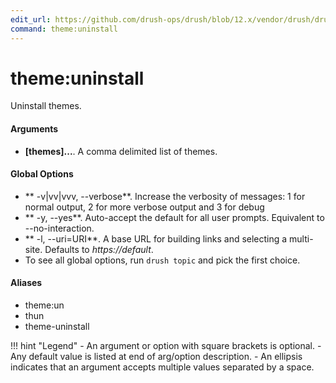 ```yaml
---
edit_url: https://github.com/drush-ops/drush/blob/12.x/vendor/drush/drush/src/Commands/pm/ThemeCommands.php
command: theme:uninstall
---
```

# theme:uninstall

Uninstall themes.

#### Arguments

- **[themes]...**. A comma delimited list of themes.

#### Global Options

- ** -v|vv|vvv, --verbose**. Increase the verbosity of messages: 1 for normal output, 2 for more verbose output and 3 for debug
- ** -y, --yes**. Auto-accept the default for all user prompts. Equivalent to --no-interaction.
- ** -l, --uri=URI**. A base URL for building links and selecting a multi-site. Defaults to *https://default*.
- To see all global options, run <code>drush topic</code> and pick the first choice.

#### Aliases

- theme:un
- thun
- theme-uninstall

!!! hint "Legend"
    - An argument or option with square brackets is optional.
    - Any default value is listed at end of arg/option description.
    - An ellipsis indicates that an argument accepts multiple values separated by a space.